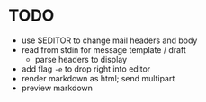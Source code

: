 # TODO

- use $EDITOR to change mail headers and body
- read from stdin for message template / draft
  - parse headers to display
- add flag `-e` to drop right into editor
- render markdown as html; send multipart
- preview markdown
